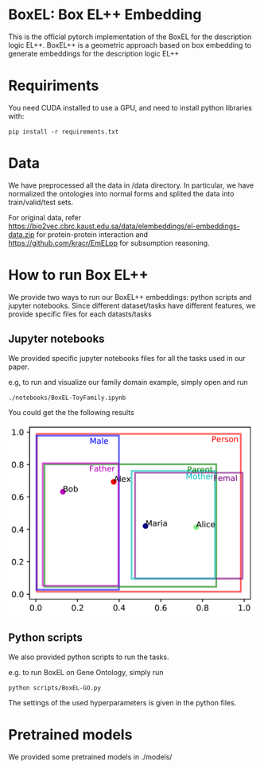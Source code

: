 # BoxEL: Box EL++ Embedding 

This is the official pytorch implementation of the BoxEL for the description logic EL++. BoxEL++ is a geometric approach based on box embedding to generate embeddings for the description logic EL++ 

# Requiriments

You need CUDA installed to use a GPU, and need to install python libraries with:
```
pip install -r requirements.txt
```

# Data

We have preprocessed all the data in /data directory. In particular, we have normalized the ontologies into normal forms and splited the data into train/valid/test sets.

For original data, refer https://bio2vec.cbrc.kaust.edu.sa/data/elembeddings/el-embeddings-data.zip for protein-protein interaction
and https://github.com/kracr/EmELpp for subsumption reasoning. 

# How to run Box EL++  

We provide two ways to run our BoxEL++ embeddings: python scripts and jupyter notebooks. Since different dataset/tasks have different features, we provide specific files for each datasts/tasks

## Jupyter notebooks

We provided specific jupyter notebooks files for all the tasks used in our paper.

e.g, to run and visualize our family domain example, simply open and run
```
./notebooks/BoxEL-ToyFamily.ipynb
```
You could get the the following results

<img src="embedding.png" alt="drawing" width="500"/>

## Python scripts

We also provided python scripts to run the tasks.

e.g. to run BoxEL on Gene Ontology, simply run
```
python scripts/BoxEL-GO.py 
```
The settings of the used hyperparameters is given in the python files. 

# Pretrained models

We provided some pretrained models in ./models/


